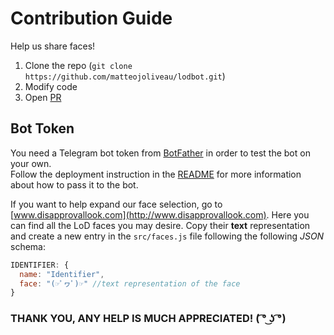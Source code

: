 # Contribution Guide
Help us share faces!   
1. Clone the repo (`git clone https://github.com/matteojoliveau/lodbot.git`)
2. Modify code
3. Open [PR](https://github.com/MatteoJoliveau/lodbot/pulls)

## Bot Token
You need a Telegram bot token from [BotFather](https://t.me/BotFather) in order to test the bot on your own.  
Follow the deployment instruction in the [README](README.md#run) for more information about how
to pass it to the bot.

If you want to help expand our face selection, go to [www.disapprovallook.com](http://www.disapprovallook.com). Here you can find
all the LoD faces you may desire. Copy their **text** representation and create a new entry in the `src/faces.js` file following the following *JSON* schema:   
```javascript
IDENTIFIER: {
  name: "Identifier",
  face: "(☞ﾟヮﾟ)☞" //text representation of the face
}
```

### THANK YOU, ANY HELP IS MUCH APPRECIATED! ( ͡° ͜ʖ ͡°)
